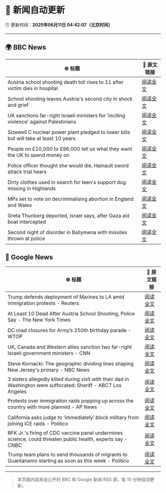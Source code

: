 # 🧠 新闻自动更新

🕒 更新时间：**2025年06月11日 04:42:07（北京时间）**

---

## 🌍 BBC News

| 🌐 标题 | 🔗 原文链接 |
|--------|-------------|
| Austria school shooting death toll rises to 11 after victim dies in hospital | [阅读全文](https://www.bbc.com/news/articles/ced27g4e6xwo) |
| School shooting leaves Austria's second city in shock and grief | [阅读全文](https://www.bbc.com/news/articles/cewd980dgl9o) |
| UK sanctions far-right Israeli ministers for 'inciting violence' against Palestinians | [阅读全文](https://www.bbc.com/news/articles/c8xgk1ek19lo) |
| Sizewell C nuclear power plant pledged to lower bills but will take at least 10 years | [阅读全文](https://www.bbc.com/news/articles/c20q918w8vjo) |
| People on £10,000 to £96,000 tell us what they want the UK to spend money on | [阅读全文](https://www.bbc.com/news/articles/c1de612exp4o) |
| Police officer thought she would die, Hainault sword attack trial hears | [阅读全文](https://www.bbc.com/news/articles/cvgdyvr395ro) |
| Dirty clothes used in search for teen's support dog missing in Highlands | [阅读全文](https://www.bbc.com/news/articles/cx27zw9pwggo) |
| MPs set to vote on decriminalising abortion in England and Wales | [阅读全文](https://www.bbc.com/news/articles/cg5v900v1y6o) |
| Greta Thunberg deported, Israel says, after Gaza aid boat intercepted | [阅读全文](https://www.bbc.com/news/articles/c5y264x3nnno) |
| Second night of disorder in Ballymena with missiles thrown at police | [阅读全文](https://www.bbc.com/news/articles/c0k3le25r8ro) |

## 📰 Google News

| 🌐 标题 | 🔗 原文链接 |
|--------|-------------|
| Trump defends deployment of Marines to LA amid immigration protests - Reuters | [阅读全文](https://news.google.com/rss/articles/CBMirwFBVV95cUxObXRCVlZXemc2aEp5T1gwNG1lbFk0bkpDWnFpYVdoUjFCNktHUmRsZGxGTDdGTGNDY2RwdjRuRFhHbnd0Uk12SDZ3NmVFdHQ1TEhaMkNpM0YwT2pheU1oZTU5LV9QR3NWQWUxdnA2UHRRSWxOaVU5MXZhZ0JtUXJtY01VNGxUYXlTazZxLVFTZ3dfQkswcnFDVnljTHFEWjR2aDhFZW9MdUJmNkc2LURR?oc=5) |
| At Least 10 Dead After Austria School Shooting, Police Say - The New York Times | [阅读全文](https://news.google.com/rss/articles/CBMiggFBVV95cUxOV1AyTksweXc3dDRhaG8yVllTNFBQdnB1U0dNMm9XWlpMbDA4SUhkUEZmWmt0aXlCYjlleFZCVzFaSExMN2xuTGZNWkxwZjg0X01PTjVuakVQZlBKZTE0WklneWQ4ZTFrMXc1V3pOREw5c3JZVjhVV3hSTVMzck5QSF9n?oc=5) |
| DC road closures for Army’s 250th birthday parade - WTOP | [阅读全文](https://news.google.com/rss/articles/CBMijgFBVV95cUxQSzFGdC1LSmJreGhpUEVSZDZObVVOaGxpQzF6TmN0VWtNUG1QTjg2TFBnRWduTlhnVXpXWi1uZHZXZG9vOEx0aEotVVowSV85ZlpadGxIUUp4MmhoUmg3enRRTWJwLWRyanFxUnVJNlBDZlFxZzVpUHdiSWY5RFJEWkJtZEhHRlMzcTBBbDh3?oc=5) |
| UK, Canada and Western allies sanction two far-right Israeli government ministers - CNN | [阅读全文](https://news.google.com/rss/articles/CBMijwFBVV95cUxPOUhuMVAwcFhZV3czTjd1b1owY3ctTHRkcEJWMDNvVDNhNjVROFk4VktPQi1WaERqUm1jNHFoQWhHUEVPRC0yT19wYW1LYmlMcjE2SGpjMzRKb1BEU3RoQXF6UFc0elBueDVwVS1HYnVHSnZ5QTFPX0ZuWkhOaWtZa2Z3Z19HZTBSVU5BU2FOVdIBlAFBVV95cUxPREJMSkpaUU1aTVc3ZWZPVHlWM1Y5bG9QUVoyQUlBemUxYk1QVjl4R2xaNEVEbkRWWVc5WUdKYnBPZlpHWExyeUYzWml0NXlqaVFaZ3BvY25IWVhGbnZ5bG4xOVVyNGU1Ml92VHpsTURkZ0ExdFlRcUxLNmpqOXpfSFpiSzdLTk5QYmVrdDI1ZF8yQ19X?oc=5) |
| Steve Kornacki: The geographic dividing lines shaping New Jersey's primary - NBC News | [阅读全文](https://news.google.com/rss/articles/CBMivwFBVV95cUxQc2pnY3ZqZ3BPaTg1M1cyME1mQndzTk1oVERocllwbjRXTzlwMEZlRkk4Y2NkZ1J4YmNKWnRITkJ5aGtSMEh6VmFIaUp2TkQ2c1VOYWZoWTJzSTYwV1V2RmplSU1LVWh5TnE4SU5meHpRVjlLbVd0aW9RMExHMXdWbGdVcUh5bUJRYU9ORmI2aDc1U3pCdjVpVWJhNkdUSHVnNmhRTjFlWmtPaTdJZXd2c3AtRktFSXg2V2FFUnBKRdIBVkFVX3lxTE1jTGNMXzRacU1UYmNEanpHaEhWU2FIX0FTMTRLNHNMbzBDcVBwOFFhZFV5WGJRYndnX2ZGaUZtVXVyQUJHeThZR3kwYkdHWC1KdTVKTlF3?oc=5) |
| 3 sisters allegedly killed during visit with their dad in Washington were suffocated: Sheriff - ABC7 Los Angeles | [阅读全文](https://news.google.com/rss/articles/CBMirwFBVV95cUxQS2NMbGc4eFJXSDg3V0ZvYnEtWm9pVEF2akd3S1JGSFJXeTRxeFA3M1RnT1VXU3dqMGFJX3F5NFFibU4yRHNRTEFLckJyMEZfLTBHODRnMlVCTDYyYlhxTTlBcjBpMFh2eDc3VXNIWHpDWXh2R2IyR2tOZ2lLeTRSTjNlR1hrUkpZX3I1ZmZleFZzcDlaMXE0OE9sVXNCN1ZrNkhwUUVnQ1czaHIzSkpZ?oc=5) |
| Protests over immigration raids popping up across the country with more planned - AP News | [阅读全文](https://news.google.com/rss/articles/CBMimwFBVV95cUxQd25Sd1UyNVgzOUQyS3MxZnNva0dhcmZjbUhJTGhUSjRITDRfVFJldGFOQkhBcXdvZXVodWlmOEpKLWF6NmhDQ1N1cnhUZGNRVk9wV2dzbDBEWVltVE9PR29LQXgyX2hWUlBjczlsWlhtSnhWeURrTlZwZkRVMnNUbWNrNU1vNjQ0cVlnOTIzNm1mSGFnejZMUWx1cw?oc=5) |
| California asks judge to ‘immediately’ block military from joining ICE raids - Politico | [阅读全文](https://news.google.com/rss/articles/CBMimAFBVV95cUxNQnNtOGt0ZnRpczVBdm1kcjV3N1pscGhKdVVIN3VfcnA3Vl9wUDlYTXdzSFlHNk5hYjl0amJaT3VqRkJvbTA1UTBmVVFac1B3VDRkWFZZVnJkMnRkR25SZlBWZHZRUklpV1RLeUxyRTkxYmVrZkdqbHFNSmZINGl2VDh4THJ1Q0tSUDc2bnp2X0xvZHVYd0dDZA?oc=5) |
| RFK Jr.'s firing of CDC vaccine panel undermines science, could threaten public health, experts say - CNBC | [阅读全文](https://news.google.com/rss/articles/CBMif0FVX3lxTE52SWFGWGxnUkVXMS10MGI0WkdQSGM1OEpNd3B2d2lYR1BvSm1XOVNrbnFWamFpa3Y5YnliVGN6N29MYTB5S0RmWE5zX1RvWGdqYWJxZW94OW9ibDVSZ2dWZ3NLVHBGdFVSRzRPcTJXZEd3Q09TVjdPVDhOX0VTc2fSAYQBQVVfeXFMTmQ3OW5yeFBPMTdmMmcwQ05oa2ttdjNjYVZoQzhGdUUzV2ZENGNhNVA1a2xlbFh1QnQ5VllkMl9YRFhSeXJJMlZZdHFEdW1UaWNJMnk1LUN3RzFmYUh0ZkppVG1RZXBNTUpGMlNqN3dlV1JMeG9yb25uc09DVUN0Vm82b2Ex?oc=5) |
| Trump team plans to send thousands of migrants to Guantanamo starting as soon as this week - Politico | [阅读全文](https://news.google.com/rss/articles/CBMijgFBVV95cUxOa1lrd2VJVmdkSHhJX0wyM2xrMlZLUnB4SGFhOFlPQ3RSS2JiTlJPaGMyaTkyVDQzRXNCaGJUcXdFWTZ0YUNHcUp2RE9YRHRzVlpIV0czYUhLNTVqZF9YNWVSZFplajVITXA5N196TDFMZjVGRjd1Z01VT1RFVHEyc2ZOeWR6VGNUX0V2UDB3?oc=5) |

---
> 本页面内容来自公开的 BBC 和 Google 新闻 RSS 源，每 10 分钟自动更新。